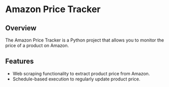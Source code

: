 # Amazon Price Tracker

## Overview

The Amazon Price Tracker is a Python project that allows you to  monitor the price of a product on Amazon.


## Features

- Web scraping functionality to extract product price from Amazon.
- Schedule-based execution to regularly update product price.


